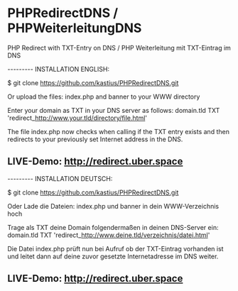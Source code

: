 # PHPRedirectDNS / PHPWeiterleitungDNS
PHP Redirect with TXT-Entry on DNS / PHP Weiterleitung mit TXT-Eintrag im DNS

--------- INSTALLATION ENGLISH:

$ git clone https://github.com/kastius/PHPRedirectDNS.git

Or upload the files: index.php and banner to your WWW directory

Enter your domain as TXT in your DNS server as follows:
domain.tld TXT 'redirect_http://www.your.tld/directory/file.html'

The file index.php now checks when calling if the TXT entry exists and then redirects to your previously set Internet address in the DNS.

LIVE-Demo: http://redirect.uber.space
-------------------------------

--------- INSTALLATION DEUTSCH:

$ git clone https://github.com/kastius/PHPRedirectDNS.git

Oder Lade die Dateien: index.php und banner in dein WWW-Verzeichnis hoch

Trage als TXT deine Domain folgendermaßen in deinen DNS-Server ein:
domain.tld TXT 'redirect_http://www.deine.tld/verzeichnis/datei.html'

Die Datei index.php prüft nun bei Aufruf ob der TXT-Eintrag vorhanden ist und leitet dann auf deine zuvor gesetzte Internetadresse im DNS weiter.

LIVE-Demo: http://redirect.uber.space
--------------------------------
